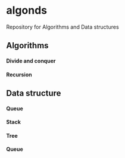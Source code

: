 # algonds
 Repository for Algorithms and Data structures
 
## Algorithms
#### Divide and conquer
#### Recursion
## Data structure
#### Queue
#### Stack
#### Tree
#### Queue

